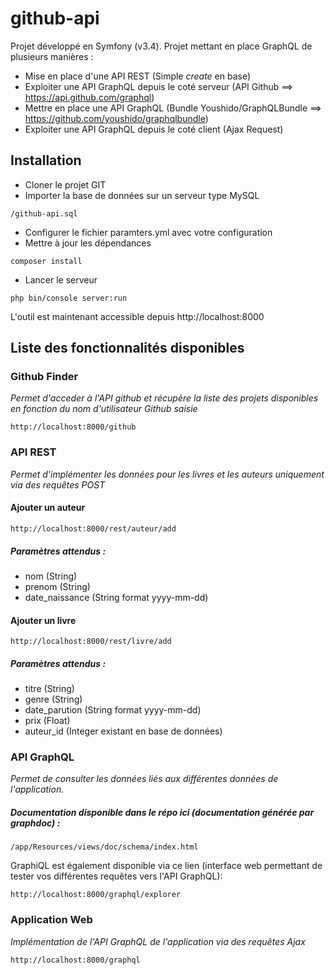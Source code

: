github-api
==========
Projet développé en Symfony (v3.4). Projet mettant en place GraphQL de plusieurs manières : 
- Mise en place d'une API REST (Simple *create* en base)
- Exploiter une API GraphQL depuis le coté serveur (API Github ==> https://api.github.com/graphql)
- Mettre en place une API GraphQL (Bundle Youshido/GraphQLBundle ==> https://github.com/youshido/graphqlbundle)
- Exploiter une API GraphQL depuis le coté client (Ajax Request)

## Installation
- Cloner le projet GIT
- Importer la base de données sur un serveur type MySQL
```
/github-api.sql
```
- Configurer le fichier paramters.yml avec votre configuration
- Mettre à jour les dépendances
```
composer install
```
- Lancer le serveur
```
php bin/console server:run
```
L'outil est maintenant accessible depuis http://localhost:8000

## Liste des fonctionnalités disponibles
### Github Finder
*Permet d'acceder à l'API github et récupère la liste des projets disponibles en fonction du nom d'utilisateur Github saisie*
```
http://localhost:8000/github
```
### API REST
*Permet d'implémenter les données pour les livres et les auteurs uniquement via des requêtes POST*

#### Ajouter un auteur
```
http://localhost:8000/rest/auteur/add
```
##### Paramètres attendus : 
- nom (String)
- prenom (String)
- date_naissance (String format yyyy-mm-dd)

#### Ajouter un livre
```
http://localhost:8000/rest/livre/add
```
##### Paramètres attendus : 
- titre (String)
- genre (String)
- date_parution (String format yyyy-mm-dd)
- prix (Float)
- auteur_id (Integer existant en base de données)

### API GraphQL
*Permet de consulter les données liés aux différentes données de l'application.*
##### Documentation disponible dans le répo ici (documentation générée par graphdoc) : 
```
/app/Resources/views/doc/schema/index.html
```
GraphiQL est également disponible via ce lien (interface web permettant de tester vos différentes requêtes vers l'API GraphQL):
```
http://localhost:8000/graphql/explorer
```

### Application Web
*Implémentation de l'API GraphQL de l'application via des requêtes Ajax*
```
http://localhost:8000/graphql
```
